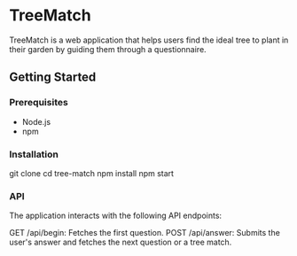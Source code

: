 # TreeMatch

TreeMatch is a web application that helps users find the ideal tree to plant in their garden by guiding them through a questionnaire.

## Getting Started

### Prerequisites

- Node.js
- npm

### Installation
   git clone
   cd tree-match
   npm install
   npm start

### API

The application interacts with the following API endpoints:

GET /api/begin: Fetches the first question.
POST /api/answer: Submits the user's answer and fetches the next question or a tree match.
